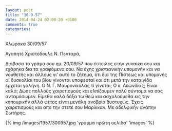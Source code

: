 ```yaml
---
layout: post
title: "30-9-57"
date: 2014-04-24 02:00:20 +0100
comments: true
categories: 
---
```


Χλώρακα 30/09/57

Αγαπητέ Χριστόδουλε Ν. Πενταρά,

Διάβασα το γράμα σου ημ. 20/09/57 που έστειλες στην γυναίκα σου και εχάρηκα δια τα γραφόμενα σου. Να έχης χριστιανικήν υπομονήν και να νουθετής και άλλους γι’ αυτό το ζήτημα, ότι δια της Πίστεως και υπομονής αί δυσκολίαι του βίου γίνονται υποφερταί και ότι μετά την καταιγίδα έρχεται γαλήνη. Ο Ν. Γ. Μαυρονικόλας τί γίνεται; Ο κ. Λεωνίδας; Είναι καλά; Δώσε πολλούς χαιρετισμούς και ελπίζουμεν πολύ σύντομα να σας ανταμόσωμεν. Είμεθα καλά δόξα τω θεώ και ασχολούμεθα εις την κηπουρικήν αλλά φέτος είναι μεγάλη ανοβρία δυστυχώς. Έχεις χαιρετισμούς και απο την στετέ σου Μαρίκκαν.
Με αδελφικήν αγάπην Σωτήρης.

{% img /images/1957/300957.jpg 'γράμμα πρώτη σελίδα' 'images' %}
